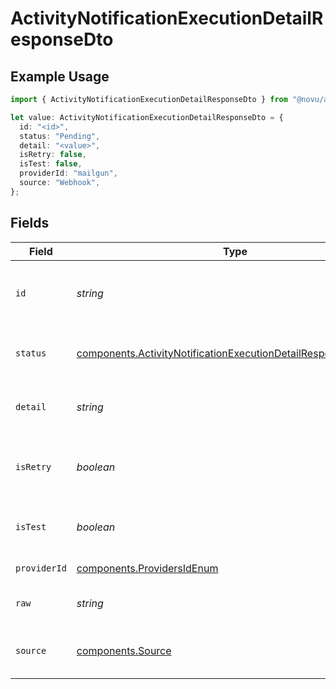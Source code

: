 # ActivityNotificationExecutionDetailResponseDto

## Example Usage

```typescript
import { ActivityNotificationExecutionDetailResponseDto } from "@novu/api/models/components";

let value: ActivityNotificationExecutionDetailResponseDto = {
  id: "<id>",
  status: "Pending",
  detail: "<value>",
  isRetry: false,
  isTest: false,
  providerId: "mailgun",
  source: "Webhook",
};
```

## Fields

| Field                                                                                                                                              | Type                                                                                                                                               | Required                                                                                                                                           | Description                                                                                                                                        |
| -------------------------------------------------------------------------------------------------------------------------------------------------- | -------------------------------------------------------------------------------------------------------------------------------------------------- | -------------------------------------------------------------------------------------------------------------------------------------------------- | -------------------------------------------------------------------------------------------------------------------------------------------------- |
| `id`                                                                                                                                               | *string*                                                                                                                                           | :heavy_check_mark:                                                                                                                                 | Unique identifier of the execution detail                                                                                                          |
| `status`                                                                                                                                           | [components.ActivityNotificationExecutionDetailResponseDtoStatus](../../models/components/activitynotificationexecutiondetailresponsedtostatus.md) | :heavy_check_mark:                                                                                                                                 | Status of the execution detail                                                                                                                     |
| `detail`                                                                                                                                           | *string*                                                                                                                                           | :heavy_check_mark:                                                                                                                                 | Detailed information about the execution                                                                                                           |
| `isRetry`                                                                                                                                          | *boolean*                                                                                                                                          | :heavy_check_mark:                                                                                                                                 | Whether the execution is a retry or not                                                                                                            |
| `isTest`                                                                                                                                           | *boolean*                                                                                                                                          | :heavy_check_mark:                                                                                                                                 | Whether the execution is a test or not                                                                                                             |
| `providerId`                                                                                                                                       | [components.ProvidersIdEnum](../../models/components/providersidenum.md)                                                                           | :heavy_check_mark:                                                                                                                                 | Provider ID of the job                                                                                                                             |
| `raw`                                                                                                                                              | *string*                                                                                                                                           | :heavy_minus_sign:                                                                                                                                 | Raw data of the execution                                                                                                                          |
| `source`                                                                                                                                           | [components.Source](../../models/components/source.md)                                                                                             | :heavy_check_mark:                                                                                                                                 | Source of the execution detail                                                                                                                     |